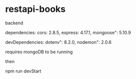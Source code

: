 # restapi-books
backend

dependencies:
cors: 2.8.5, 
express: 4.17.1, 
mongoose": 5.10.9

devDependencies:
dotenv": 8.2.0, 
nodemon": 2.0.6


requires mongoDB to be running

then

npm run devStart
